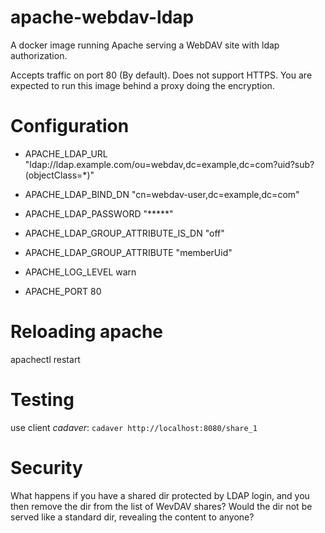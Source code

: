 # apache-webdav-ldap
A docker image running Apache serving a WebDAV site with ldap authorization. 

Accepts traffic on port 80 (By default). Does not support HTTPS. You are expected to run this image behind a proxy doing the encryption.

# Configuration
* APACHE_LDAP_URL "ldap://ldap.example.com/ou=webdav,dc=example,dc=com?uid?sub?(objectClass=*)"
* APACHE_LDAP_BIND_DN "cn=webdav-user,dc=example,dc=com"
* APACHE_LDAP_PASSWORD "*****"
* APACHE_LDAP_GROUP_ATTRIBUTE_IS_DN "off"
* APACHE_LDAP_GROUP_ATTRIBUTE "memberUid"

* APACHE_LOG_LEVEL warn
* APACHE_PORT 80


# Reloading apache
apachectl restart

# Testing
use client _cadaver_: `cadaver http://localhost:8080/share_1`

# Security
What happens if you have a shared dir protected by LDAP login, and you then remove the dir
from the list of WevDAV shares? Would the dir not be served like a standard dir, revealing
the content to anyone?
